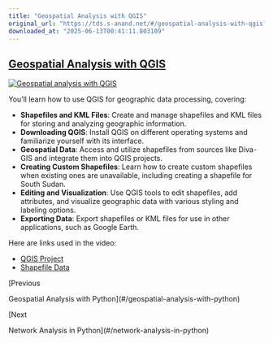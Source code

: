```yaml
---
title: "Geospatial Analysis with QGIS"
original_url: "https://tds.s-anand.net/#/geospatial-analysis-with-qgis?id=geospatial-analysis-with-qgis"
downloaded_at: "2025-06-13T00:41:11.803109"
---
```


## [Geospatial Analysis with QGIS](#/geospatial-analysis-with-qgis?id=geospatial-analysis-with-qgis)

[![Geospatial analysis with QGIS](https://i.ytimg.com/vi_webp/tJhehs0o-ik/sddefault.webp)](https://youtu.be/tJhehs0o-ik)

You’ll learn how to use QGIS for geographic data processing, covering:

* **Shapefiles and KML Files**: Create and manage shapefiles and KML files for storing and analyzing geographic information.
* **Downloading QGIS**: Install QGIS on different operating systems and familiarize yourself with its interface.
* **Geospatial Data**: Access and utilize shapefiles from sources like Diva-GIS and integrate them into QGIS projects.
* **Creating Custom Shapefiles**: Learn how to create custom shapefiles when existing ones are unavailable, including creating a shapefile for South Sudan.
* **Editing and Visualization**: Use QGIS tools to edit shapefiles, add attributes, and visualize geographic data with various styling and labeling options.
* **Exporting Data**: Export shapefiles or KML files for use in other applications, such as Google Earth.

Here are links used in the video:

* [QGIS Project](https://www.qgis.org/en/site/)
* [Shapefile Data](https://www.diva-gis.org/gdata)

[Previous

Geospatial Analysis with Python](#/geospatial-analysis-with-python)

[Next

Network Analysis in Python](#/network-analysis-in-python)